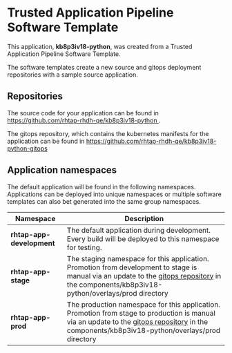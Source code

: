 # Trusted Application Pipeline Software Template

This application, **kb8p3iv18-python**, was created from a Trusted Application Pipeline Software Template.

The software templates create a new source and gitops deployment repositories with a sample source application. 

## Repositories

The source code for your application can be found in [https://github.com/rhtap-rhdh-qe/kb8p3iv18-python ](https://github.com/rhtap-rhdh-qe/kb8p3iv18-python ).
 
The gitops repository, which contains the kubernetes manifests for the application can be found in 
[https://github.com/rhtap-rhdh-qe/kb8p3iv18-python-gitops ](https://github.com/rhtap-rhdh-qe/kb8p3iv18-python-gitops ) 

## Application namespaces 

The default application will be found in the following namespaces. Applications can be deployed into unique namespaces or multiple software templates can also bet generated into the same group namespaces.  

|  Namespace   |  Description   |  
| -------- | -------- |   
| **rhtap-app-development** | The default application during development. Every build will be deployed to this namespace for testing. | 
| **rhtap-app-stage** | The staging namespace for this application. Promotion from development to stage is manual via an update to the [gitops repository](https://github.com/rhtap-rhdh-qe/kb8p3iv18-python-gitops ) in the components/kb8p3iv18-python/overlays/prod directory |  
| **rhtap-app-prod** | The production namespace for this application. Promotion from stage to production is manual via an update to the [gitops repository](https://github.com/rhtap-rhdh-qe/kb8p3iv18-python-gitops ) in the components/kb8p3iv18-python/overlays/prod directory | 